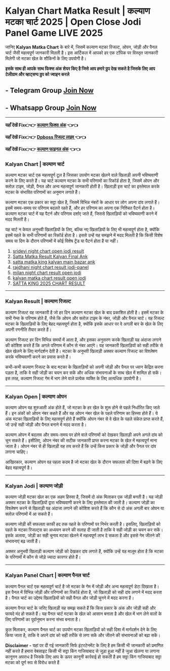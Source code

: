 # Kalyan Chart Matka Result | कल्याण मटका चार्ट 2025 | Open Close Jodi Panel Game LIVE 2025
 
जानिए **Kalyan Matka Chart** के बारे में, जिसमें कल्याण मटका रिजल्ट, ओपन, जोड़ी और पैनल चार्ट जैसी महत्वपूर्ण जानकारी मिलती है। इस आर्टिकल में आपको हर एक टॉपिक पर विस्तृत जानकारी मिलेगी जो मटका खेल के शौकिनों के लिए उपयोगी है।

**इसके साथ ही आपके साथ फिक्स अंक शेयर किए है जिसे आप हमारे ग्रुप देख सकते है जिसके लिए आप टेलीग्राम और व्हाट्सप्प ग्रुप को ज्वाइन करले**
## - Telegram  Group  [Join Now](https://t.me/Hindiupdate201)

## - Whatsapp Group  [Join Now](https://whatsapp.com/channel/0029Vay2FudAzNbmVl8KtW14)

---


**यहाँ देखें Fix👉👉 [कल्याण फिक्स अंक](https://kalyan-chart-fix.hindipanti.in/kalyan-satta-matka-dpboss-result/) 👈👈**

**यहाँ देखें Fix👉👉 [Dpboss रिजल्ट लाइव ](https://www.google.com/search?q=hindipanti+in) 👈👈**

**यहाँ देखें Fix👉👉 [कल्याण फाइनल अंक](https://kalyan-chart-fix.hindipanti.in/kalyan-satta-matka-dpboss-result/) 👈👈**

### Kalyan Chart | कल्याण चार्ट  

कल्याण मटका चार्ट एक महत्वपूर्ण टूल है जिसका उपयोग मटका खेलने वाले खिलाड़ी अपनी भविष्यवाणी करने के लिए करते हैं। यह चार्ट कल्याण मटका के सभी परिणामों का रिकॉर्ड होता है, जिसमें ओपन और क्लोज़ टाइम, जोड़ी, पैनल और अन्य महत्वपूर्ण जानकारी होती है। खिलाड़ी इस चार्ट का इस्तेमाल करके मटका के संभावित परिणामों का अनुमान लगाते हैं।  

कल्याण मटका एक प्रकार का सट्टा खेल है, जिसमें विभिन्न नंबरों के आधार पर लोग अपना दांव लगाते हैं। इसमें समय-समय पर परिणाम बदलते रहते हैं, और हर परिणाम का अपना एक निश्चित पैटर्न होता है। कल्याण मटका चार्ट में यह पैटर्न और परिणाम दर्शाए जाते हैं, जिससे खिलाड़ियों को भविष्यवाणी करने में मदद मिलती है।  

यह चार्ट न केवल अनुभवी खिलाड़ियों के लिए, बल्कि नए खिलाड़ियों के लिए भी महत्वपूर्ण होता है, क्योंकि इसमें पहले के सभी परिणामों का रिकॉर्ड होता है। इससे उन्हें यह समझने में मदद मिलती है कि किसी विशेष समय या दिन के दौरान परिणामों में कोई विशेष ट्रेंड या पैटर्न होता है या नहीं। 

1. [sridevi night chart open jodi result](https://github.com/sridevi-night-chart-open-jodi-result)
2. [Satta Matka Result Kalyan Final Ank](https://github.com/Satta-Matka-Result-Kalyan-Final-Ank/)
3. [satta matka king kalyan main bazar ank](https://github.com/satta-matka-king-kalyan-main-bazar-ank/)
4. [rajdhani night chart result jodi-panel](https://github.com/rajdhani-night-chart-result-jodi-panel)
5. [milan night chart result open jodi](https://github.com/milan-night-chart-result-open-jodi)
6. [kalyan matka chart result open jodi](https://github.com/kalyan-matka-chart-result-open-jodi)
7. [SATTA KING 2025 CHART RESULT](https://github.com/SATTA-KING-2025-CHART-RESULT)

---

### Kalyan Result | कल्याण रिजल्ट  

कल्याण रिजल्ट वह जानकारी है जो हर दिन कल्याण मटका खेल के बाद प्रकाशित होती है। इसमें मटका के सभी गेम्स के परिणाम होते हैं, जैसे कि ओपन और क्लोज़ टाइम के नंबर, जोड़ी और पैनल चार्ट। यह रिजल्ट मटका के खिलाड़ियों के लिए बेहद महत्वपूर्ण होता है, क्योंकि इसके आधार पर वे अगली बार के खेल के लिए अपनी रणनीति तैयार करते हैं।  

कल्याण रिजल्ट हर दिन विभिन्न समयों में आता है, और इसका अनुसरण करके खिलाड़ी यह अंदाजा लगाने की कोशिश करते हैं कि अगले परिणाम में कौन से नंबर आएंगे। यह जानकारी खिलाड़ियों को सही तरीके से खेल खेलने के लिए मार्गदर्शन देती है। मटका के अनुभवी खिलाड़ी अक्सर कल्याण रिजल्ट का विश्लेषण करके भविष्यवाणी करने का प्रयास करते हैं।  

कभी-कभी कल्याण रिजल्ट के बाद मटका के खिलाड़ियों को अपनी जोड़ी और पैनल पर ध्यान केंद्रित करना पड़ता है, ताकि वे सही जोड़ी का चयन कर सकें और अधिक संभावनाओं के साथ खेल में शामिल हो सकें। इस तरह, कल्याण रिजल्ट गेम में भाग लेने वाले प्रत्येक व्यक्ति के लिए अत्यधिक उपयोगी है।  

---

### Kalyan Open | कल्याण ओपन  

कल्याण ओपन वह शुरुआती अंक होते हैं, जो मटका के हर खेल के शुरू होने से पहले निर्धारित किए जाते हैं। इन अंकों को ओपन नंबर कहते हैं और यह ओपन नंबर खेल के पहले परिणाम का हिस्सा होते हैं। ये अंक मटका खिलाड़ियों के लिए महत्वपूर्ण होते हैं क्योंकि ओपन नंबर से वे खेल के पहले संकेत प्राप्त करते हैं, जो उन्हें सही जोड़ी और पैनल बनाने में मदद करता है।  

कल्याण ओपन में बदलाव और समय-समय पर होने वाले परिणामों को देखकर खिलाड़ी अपने अगले दांव को चुन सकते हैं। इसीलिए, ओपन नंबर की सटीक जानकारी प्राप्त करना मटका के खेल में महत्वपूर्ण माना जाता है। ओपन नंबर से ही खिलाड़ी यह तय करते हैं कि उन्हें किस प्रकार के जोड़ी और पैनल पर दांव लगाना चाहिए।  

आखिरकार, कल्याण ओपन वह पहला कदम है जो मटका खेल के दौरान सफलता की दिशा में बढ़ने के लिए बेहद महत्वपूर्ण है।  

---

### Kalyan Jodi | कल्याण जोड़ी  

कल्याण जोड़ी मटका खेल का एक अहम हिस्सा है, जिसमें दो अंक मिलाकर एक जोड़ी बनती है। यह जोड़ी अक्सर मटका के खिलाड़ियों द्वारा भविष्यवाणी करने के लिए इस्तेमाल की जाती है। कल्याण जोड़ी का विश्लेषण करने से खिलाड़ी यह अंदाजा लगाने की कोशिश करते हैं कि कौन से दो अंक अगली बार ओपन या क्लोज़ परिणामों में आ सकते हैं।  

कल्याण जोड़ी की सफलता काफी हद तक पहले के परिणामों पर निर्भर करती है। इसलिए, खिलाड़ियों को पहले के मटका रिजल्ट्स का अध्ययन करने की सलाह दी जाती है ताकि वे सही जोड़ी का चयन कर सकें। इसके अलावा, जोड़ी का सही चुनाव मटका खेलने में महत्वपूर्ण लाभ दे सकता है और इससे गेम जीतने की संभावनाएं बढ़ जाती हैं।  

अक्सर अनुभवी खिलाड़ी कल्याण जोड़ी को देखकर दांव लगाते हैं, क्योंकि उन्हें यह मालूम होता है कि मटका के परिणामों में कौन से जोड़े ज्यादा कारगर होते हैं।  

---

### Kalyan Panel Chart | कल्याण पैनल चार्ट  

कल्याण पैनल चार्ट एक महत्वपूर्ण चार्ट है जो मटका के गेम में जोड़ी और अन्य महत्वपूर्ण डेटा दिखाता है। इस पैनल में विभिन्न जोड़ी और परिणामों का रिकॉर्ड होता है, जो खिलाड़ी को सही दांव लगाने में मदद करता है। पैनल चार्ट का उद्देश्य खिलाड़ियों को सही पैनल और जोड़ी चुनने में मदद करना है।  

कल्याण पैनल चार्ट के जरिए खिलाड़ी यह समझ सकते हैं कि किस प्रकार के अंक और जोड़ी सही और फायदे मंद हो सकते हैं। यह पैनल चार्ट मटका के खेल को आसान बनाता है और खेल में भाग लेने वालों के लिए परिणामों का पूर्वानुमान करना संभव बनाता है।  

कुल मिलाकर, कल्याण पैनल चार्ट का उपयोग मटका खिलाड़ियों को सही दिशा में मार्गदर्शन देने के लिए किया जाता है, ताकि वे अपने दांव को सही तरीके से लगा सकें और जीतने की संभावनाओं को बढ़ा सकें।

**Disclaimer -** यहां पर दी गई जानकारी सिर्फ इंटरटेनमेंट के लिए है हम किसी भी जानकारी को प्रमाणित नहीं करते हैं हमारा वेबसाइट किसी भी सट्टा किंग गाजियाबाद से जुड़ा हुआ नहीं है जुआ खेलना या लगाना कानूनन अपराध है जिसके लिए आप के ऊपर कानूनी कार्रवाई हो सकती है हम सट्टा किंग गाजियाबाद सट्टा मटका को पूर्ण रूप से विरोध करते हैं
